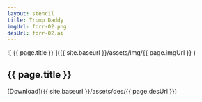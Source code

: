 ```yaml
---
layout: stencil
title: Trump Daddy
imgUrl: forr-02.png
desUrl: forr-02.ai
---
```


![ {{ page.title }} ]({{ site.baseurl }}/assets/img/{{ page.imgUrl }} )

{{ page.title }}
---

[Download]({{ site.baseurl }}/assets/des/{{ page.desUrl }})
